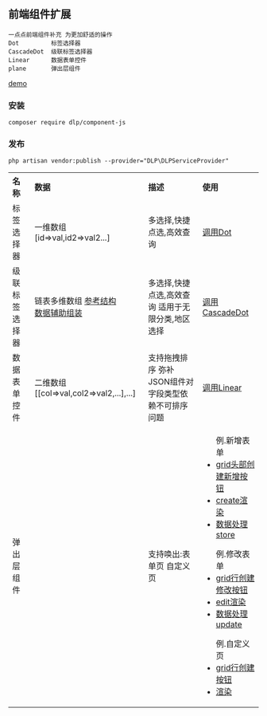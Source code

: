 ## 前端组件扩展
    一点点前端组件补充 为更加舒适的操作
    Dot         标签选择器   
    CascadeDot  级联标签选择器
    Linear      数据表单控件   
    plane       弹出层组件

[demo](https://codepen.io/ydtg1993-the-bashful/pen/rNdWade)
    
### 安装
```shell script
composer require dlp/component-js
```
### 发布
```shell script
php artisan vendor:publish --provider="DLP\DLPServiceProvider"
```

<table> 
    <tr>
        <th style="text-align:left;">名称</td>
        <th style="text-align:left;">数据</td>
        <th style="text-align:left;">描述</td>
        <th style="text-align:left;">使用</td>
    </tr>
    <tr>
        <td style="text-align:left;">标签选择器</td>
        <td style="text-align:left;">一维数组 [id=>val,id2=>val2...]</td>
        <td style="text-align:left;">多选择,快捷点选,高效查询</td>
        <td style="text-align:left;"><a target="_blank" href='https://github.com/laravel-admin-extensions/component-js/blob/main/test/example.php#L134'>调用Dot</a></td>
    </tr>
    <tr>
        <td style="text-align:left;">级联标签选择器</td>
        <td style="text-align:left;">链表多维数组 <a target="_blank" href='https://github.com/laravel-admin-extensions/component-js/blob/main/test/example.php#L188'>参考结构</a>
        <br/>
        <a target="_blank" href='https://github.com/laravel-admin-extensions/component-js/blob/main/test/example.php#L143'>数据辅助组装</a><br/>
        </td>
        <td style="text-align:left;">多选择,快捷点选,高效查询 适用于无限分类,地区选择</td>
        <td style="text-align:left;"><a target="_blank" href='https://github.com/laravel-admin-extensions/component-js/blob/main/test/example.php#L151'>调用CascadeDot</a></td>
    </tr>
    <tr>
        <td style="text-align:left;">数据表单控件</td>
        <td style="text-align:left;">二维数组 [[col=>val,col2=>val2,...],...]</td>
        <td style="text-align:left;">支持拖拽排序 弥补JSON组件对字段类型依赖不可排序问题</td>
        <td style="text-align:left;"><a target="_blank" href='https://github.com/laravel-admin-extensions/component-js/blob/main/test/example.php#L164'>调用Linear</a></td>
    </tr>
    <tr>
        <td style="text-align:left;">弹出层组件</td>
        <td style="text-align:left;"></td>
        <td style="text-align:left;">支持唤出:表单页 自定义页</td>
        <td style="text-align:left;">
         <ul>
            例.新增表单
            <li><a target="_blank" href='https://github.com/laravel-admin-extensions/component-js/blob/main/test/example.php#L53'>grid头部创建新增按钮</a></li>
            <li><a target="_blank" href='https://github.com/laravel-admin-extensions/component-js/blob/main/test/example.php#L79'>create渲染</a></li>
            <li><a target="_blank" href='https://github.com/laravel-admin-extensions/component-js/blob/main/test/example.php#L82'>数据处理store</a></li>
        </ul>
        <ul>
            例.修改表单
            <li><a target="_blank" href='https://github.com/laravel-admin-extensions/component-js/blob/main/test/example.php#L68'>grid行创建修改按钮</a></li>
            <li><a target="_blank" href='https://github.com/laravel-admin-extensions/component-js/blob/main/test/example.php#L102'>edit渲染</a></li>
            <li><a target="_blank" href='https://github.com/laravel-admin-extensions/component-js/blob/main/test/example.php#L105'>数据处理update</a></li>
        </ul>
        <ul>
            例.自定义页
            <li><a target="_blank" href='https://github.com/laravel-admin-extensions/component-js/blob/main/test/example.php#L69'>grid行创建按钮</a></li>
            <li><a target="_blank" href='https://github.com/laravel-admin-extensions/component-js/blob/main/test/example.php#L185'>渲染</a></li>
        </ul>
    </tr>
</table>

